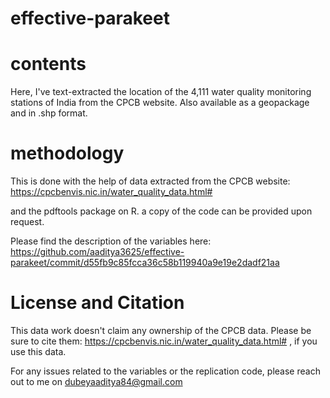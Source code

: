 # effective-parakeet
# contents
Here, I've text-extracted the location of the 4,111 water quality monitoring stations of India from the CPCB website. Also available as a geopackage and in .shp format.

# methodology

This is done with the help of data extracted from the CPCB website: https://cpcbenvis.nic.in/water_quality_data.html#

and the pdftools package on R. a copy of the code can be provided upon request.

Please find the description of the variables here: https://github.com/aaditya3625/effective-parakeet/commit/d55fb9c85fcca36c58b119940a9e19e2dadf21aa

# License and Citation

This data work doesn't claim any ownership of the CPCB data. Please be sure to cite them: https://cpcbenvis.nic.in/water_quality_data.html# , if you use this data.

For any issues related to the variables or the replication code, please reach out to me on dubeyaaditya84@gmail.com
